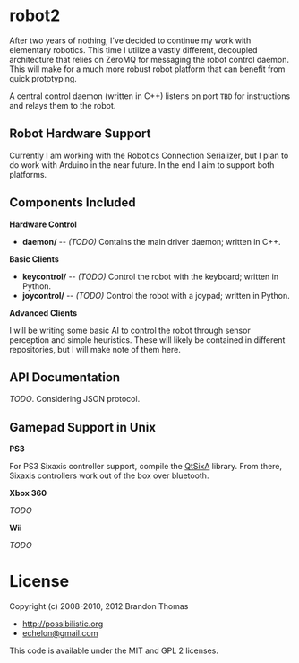 robot2
======

After two years of nothing, I've decided to continue my work with elementary 
robotics. This time I utilize a vastly different, decoupled architecture that
relies on ZeroMQ for messaging the robot control daemon. This will make for a
much more robust robot platform that can benefit from quick prototyping. 

A central control daemon (written in C++) listens on port `TBD` for
instructions and relays them to the robot. 

Robot Hardware Support
----------------------

Currently I am working with the Robotics Connection Serializer, but I plan to
do work with Arduino in the near future. In the end I aim to support both
platforms. 


Components Included
-------------------

**Hardware Control**

* **daemon/** -- _(TODO)_ Contains the main driver daemon; written in C++.

**Basic Clients**

* **keycontrol/** -- _(TODO)_ Control the robot with the keyboard;
					 written in Python.
* **joycontrol/** -- _(TODO)_ Control the robot with a joypad;
					 written in Python.

**Advanced Clients**

I will be writing some basic AI to control the robot through sensor perception
and simple heuristics. These will likely be contained in different
repositories, but I will make note of them here. 

API Documentation
-----------------

_TODO_. Considering JSON protocol. 

Gamepad Support in Unix
-----------------------

**PS3**

For PS3 Sixaxis controller support, compile the 
[QtSixA](http://qtsixa.sourceforge.net/) library.
From there, Sixaxis controllers work out of the box over bluetooth.

**Xbox 360**

_TODO_

**Wii**

_TODO_

License
=======

Copyright (c) 2008-2010, 2012 Brandon Thomas

* http://possibilistic.org
* echelon@gmail.com 

This code is available under the MIT and GPL 2 licenses. 

